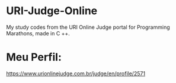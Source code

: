 # URI-Judge-Online
My study codes from the URI Online Judge portal for Programming Marathons, made in C ++.

# Meu Perfil:

https://www.urionlinejudge.com.br/judge/en/profile/2571

